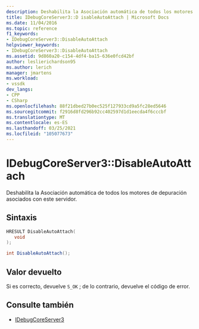 ```yaml
---
description: Deshabilita la Asociación automática de todos los motores de depuración asociados con este servidor.
title: IDebugCoreServer3::D isableAutoAttach | Microsoft Docs
ms.date: 11/04/2016
ms.topic: reference
f1_keywords:
- IDebugCoreServer3::DisableAutoAttach
helpviewer_keywords:
- IDebugCoreServer3::DisableAutoAttach
ms.assetid: 9d860a20-c154-4df4-ba15-636e0fcd42bf
author: leslierichardson95
ms.author: lerich
manager: jmartens
ms.workload:
- vssdk
dev_langs:
- CPP
- CSharp
ms.openlocfilehash: 88f21dbed27b0ec525f127933cd9a5fc28ed5646
ms.sourcegitcommit: f2916d8fd296b92cc402597d1d1eecda4f6cccbf
ms.translationtype: MT
ms.contentlocale: es-ES
ms.lasthandoff: 03/25/2021
ms.locfileid: "105077673"
---
```

# <a name="idebugcoreserver3disableautoattach"></a>IDebugCoreServer3::DisableAutoAttach
Deshabilita la Asociación automática de todos los motores de depuración asociados con este servidor.

## <a name="syntax"></a>Sintaxis

```cpp
HRESULT DisableAutoAttach(
   void
);
```

```csharp
int DisableAutoAttach();
```

## <a name="return-value"></a>Valor devuelto
 Si es correcto, devuelve `S_OK` ; de lo contrario, devuelve el código de error.

## <a name="see-also"></a>Consulte también
- [IDebugCoreServer3](../../../extensibility/debugger/reference/idebugcoreserver3.md)
